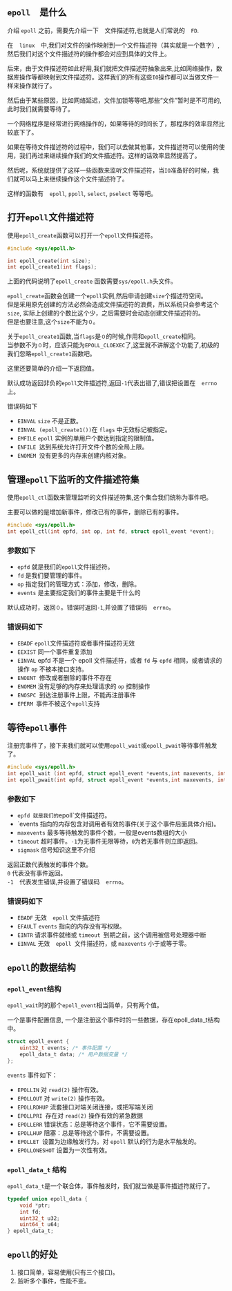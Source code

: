 

## `epoll`　是什么

介绍 `epoll` 之前，需要先介绍一下　文件描述符,也就是人们常说的　`FD`.  

在　`linux`　中,我们对文件的操作映射到一个文件描述符（其实就是一个数字）,然后我们对这个文件描述符的操作都会对应到具体的文件上。  

后来，由于文件描述符如此好用,我们就把文件描述符抽象出来,比如网络操作，数据库操作等都映射到文件描述符。这样我们的所有这些`IO`操作都可以当做文件一样来操作就行了。  

然后由于某些原因，比如网络延迟，文件加锁等等吧,那些“文件”暂时是不可用的,此时我们就需要等待了。  

一个网络程序是经常进行网络操作的，如果等待的时间长了，那程序的效率显然比较底下了。  

如果在等待文件描述符的过程中，我们可以去做其他事，文件描述符可以使用的使用，我们再过来继续操作我们的文件描述符。这样的话效率显然提高了。  

然后呢，系统就提供了这样一些函数来监听文件描述符，当`IO`准备好的时候，我们就可以马上来继续操作这个文件描述符了。  

这样的函数有　`epoll`, `ppoll`, `select`, `pselect` 等等吧。  

## 打开`epoll`文件描述符

使用`epoll_create`函数可以打开一个`epoll`文件描述符。  

```c
#include <sys/epoll.h>

int epoll_create(int size);
int epoll_create1(int flags);
```

上面的代码说明了`epoll_create` 函数需要`sys/epoll.h`头文件。  

`epoll_create`函数会创建一个`epoll`实例,然后申请创建`size`个描述符空间。  
但是采用原先创建的方法必然会造成文件描述符的浪费，所以系统只会参考这个`size`, 实际上创建的个数比这个少，之后需要时会动态创建文件描述符的。  
但是也要注意,这个`size`不能为`０`。  

关于`epoll_create1`函数,当`flags`是`０`的时候,作用和`epoll_create`相同。  
当参数不为`０`时，应该只能为`EPOLL_CLOEXEC`了,这里就不讲解这个功能了,初级的我们忽略`epoll_create1`函数吧。  


这里还要简单的介绍一下返回值。  

默认成功返回非负的`epoll`文件描述符,返回`-1`代表出错了,错误把设置在　`errno`　上。  

错误码如下  

* `EINVAL` `size` 不是正数。
* `EINVAL (epoll_create1())`在 `flags` 中无效标记被指定。
* `EMFILE` `epoll` 实例的单用户个数达到指定的限制值。
* `ENFILE `达到系统允许打开文件个数的全局上限。
* `ENOMEM `没有更多的内存来创建内核对象。


## 管理`epoll`下监听的文件描述符集

使用`epoll_ctl`函数来管理监听的文件描述符集,这个集合我们统称为事件吧。  

主要可以做的是增加新事件，修改已有的事件，删除已有的事件。  


```c
#include <sys/epoll.h>
int epoll_ctl(int epfd, int op, int fd, struct epoll_event *event);
```

### 参数如下  

* `epfd` 就是我们的`epoll`文件描述符。  
* `fd` 是我们要管理的事件。  
* `op` 指定我们的管理方式：添加，修改，删除。  
* `events` 是主要指定我们的事件主要是干什么的  


默认成功时，返回`０`。错误时返回`-1`,并设置了错误码　`errno`。  

### 错误码如下  

* `EBADF` `epoll`文件描述符或者事件描述符无效
* `EEXIST` 同一个事件重复添加
* `EINVAL` epfd 不是一个 epoll 文件描述符，或者 `fd` 与 `epfd` 相同，或者请求的操作 `op` 不被本接口支持。
* `ENOENT `修改或者删除的事件不存在
* `ENOMEM` 没有足够的内存来处理请求的 `op` 控制操作
* `ENOSPC `到达注册事件上限，不能再注册事件
* `EPERM `事件不被这个`epoll`支持


## 等待`epoll`事件


注册完事件了，接下来我们就可以使用`epoll_wait`或`epoll_pwait`等待事件触发了。  


```c
#include <sys/epoll.h>
int epoll_wait (int epfd, struct epoll_event *events,int maxevents, int timeout);
int epoll_pwait(int epfd, struct epoll_event *events,int maxevents, int timeout, const sigset_t *sigmask);
```

### 参数如下  


* `epfd 就是我们的`epoll`文件描述符。  
* `events 指向的内存包含对调用者有效的事件(关于这个事件后面具体介绍)。  
* `maxevents` 最多等待触发的事件个数，一般是events数组的大小  
* `timeout` 超时事件。`-1`为无事件无限等待，`0`为若无事件则立即返回。  
* `sigmask` 信号知识这里不介绍  

返回正数代表触发的事件个数。  
`0` 代表没有事件返回。  
`-1`　代表发生错误,并设置了错误码　`errno`。  

### 错误码如下 

* `EBADF` 无效　`epoll` 文件描述符
* `EFAUL`T `events` 指向的内存没有写权限。
* `EINTR` 请求事件就绪或 `timeout `到期之前，这个调用被信号处理器中断
* `EINVAL` 无效　`epoll `文件描述符，或 `maxevents` 小于或等于零。


## `epoll`的数据结构

### `epoll_event`结构

`epoll_wait`时的那个`epoll_event`相当简单，只有两个值。  

一个是事件配置信息, 一个是注册这个事件时的一些数据，存在epoll_data_t结构中。  

```c
struct epoll_event {
    uint32_t events; /* 事件配置 */
    epoll_data_t data; /* 用户数据变量 */
};
```

`events` 事件如下：  


* `EPOLLIN` 对 `read(2)` 操作有效。
* `EPOLLOUT` 对 `write(2)` 操作有效。
* `EPOLLRDHUP`  流套接口对端关闭连接，或把写端关闭
* `EPOLLPRI `存在对 `read(2)` 操作有效的紧急数据
* `EPOLLERR` 错误状态：总是等待这个事件，它不需要设置。
* `EPOLLHUP` 阻塞：总是等待这个事件，不需要设置。
* `EPOLLET `设置为边缘触发行为。对 `epoll` 默认的行为是水平触发的。
* `EPOLLONESHOT` 设置为一次性有效。



### `epoll_data_t` 结构

`epoll_data_t`是一个联合体，事件触发时，我们就当做是事件描述符就行了。  

```c
typedef union epoll_data {
    void *ptr;
    int fd;
    uint32_t u32;
    uint64_t u64;
} epoll_data_t;
```

## `epoll`的好处

1. 接口简单，容易使用(只有三个接口)。
2. 监听多个事件，性能不变。  


[man-pages-epoll_wait]: http://man7.org/linux/man-pages/man2/epoll_wait.2.html
[man-2-epoll_wait]: http://linux.die.net/man/2/epoll_wait
[libc-epoll-wait-1]: http://refspecs.linuxbase.org/LSB_4.1.0/LSB-Core-generic/LSB-Core-generic/libc-epoll-wait-1.html
[linux_manpage-epoll_pwait]: http://cpp.ezbty.org/import_doc/linux_manpage/epoll_pwait.2.html
[linux_manpage-epoll_ctl]: http://cpp.ezbty.org/import_doc/linux_manpage/epoll_ctl.2.html
[linux_manpage-epoll_create]: http://cpp.ezbty.org/import_doc/linux_manpage/epoll_create.2.html
[linux_manpage-select]: http://cpp.ezbty.org/import_doc/linux_manpage/select.2.html
